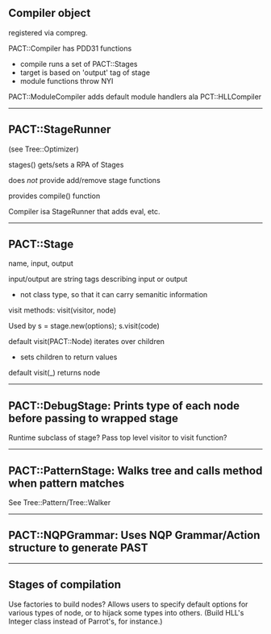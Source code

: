 ## Compiler object

registered via compreg.

PACT::Compiler has PDD31 functions

* compile runs a set of PACT::Stages
* target is based on 'output' tag of stage
* module functions throw NYI

PACT::ModuleCompiler adds default module handlers ala PCT::HLLCompiler

----------

## PACT::StageRunner

(see Tree::Optimizer)

stages() gets/sets a RPA of Stages

does _not_ provide add/remove stage functions

provides compile() function

Compiler isa StageRunner that adds eval, etc.

----------

## PACT::Stage

name, input, output

input/output are string tags describing input or output

* not class type, so that it can carry semanitic information

visit methods: visit(visitor, node)

Used by s = stage.new(options); s.visit(code)

default visit(PACT::Node) iterates over children

* sets children to return values

default visit(_) returns node

----------

## PACT::DebugStage: Prints type of each node before passing to wrapped stage

Runtime subclass of stage?  Pass top level visitor to visit function?

----------

## PACT::PatternStage: Walks tree and calls method when pattern matches

See Tree::Pattern/Tree::Walker

----------

## PACT::NQPGrammar: Uses NQP Grammar/Action structure to generate PAST

----------

## Stages of compilation

Use factories to build nodes?  Allows users to specify default options for various types of node, or to hijack some types into others.  (Build HLL's Integer class instead of Parrot's, for instance.)
